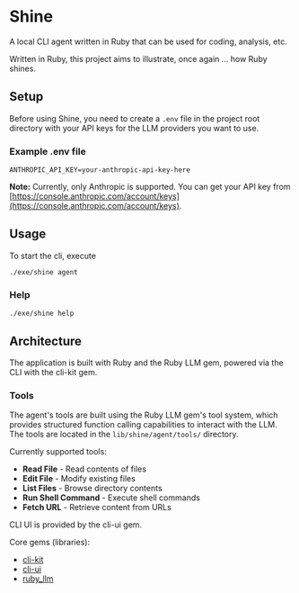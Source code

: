 # Shine

A local CLI agent written in Ruby that can be used for coding, analysis, etc.

Written in Ruby, this project aims to illustrate, once again ... how Ruby shines.

## Setup

Before using Shine, you need to create a `.env` file in the project root directory with your API keys for the LLM providers you want to use.

### Example .env file

```
ANTHROPIC_API_KEY=your-anthropic-api-key-here
```

**Note:** Currently, only Anthropic is supported. You can get your API key from [https://console.anthropic.com/account/keys](https://console.anthropic.com/account/keys).

## Usage

To start the cli, execute

`./exe/shine agent`

### Help

`./exe/shine help` 

## Architecture

The application is built with Ruby and the Ruby LLM gem, powered via the CLI with the cli-kit gem.

### Tools

The agent's tools are built using the Ruby LLM gem's tool system, which provides structured function calling capabilities to interact with the LLM. The tools are located in the `lib/shine/agent/tools/` directory.

Currently supported tools:
- **Read File** - Read contents of files
- **Edit File** - Modify existing files
- **List Files** - Browse directory contents
- **Run Shell Command** - Execute shell commands
- **Fetch URL** - Retrieve content from URLs 

CLI UI is provided by the cli-ui gem. 

Core gems (libraries): 
 - [cli-kit](https://github.com/Shopify/cli-kit)
 - [cli-ui](https://github.com/Shopify/cli-ui)
 - [ruby_llm](https://rubyllm.com)